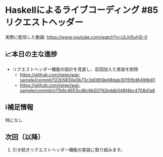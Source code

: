# Haskellによるライブコーディング #85 リクエストヘッダー

実際に配信した動画: <https://www.youtube.com/watch?v=ULjV0uhjS-0>

## 📈本日の主な進捗

- リクエストヘッダー機能の設計を見直し、前回加えた実装を削除
    - <https://github.com/igrep/wai-sample/commit/122b5830e0b73c3d0859e98dab3015f6d6496b61>
    - <https://github.com/igrep/wai-sample/commit/cf7b6c4653cd6c6b50792bddb048f4bc4708d1a8>

## ℹ️補足情報

特になし

## 次回（以降）

1. 引き続きリクエストヘッダー機能の実装に取り組みます。
